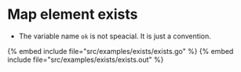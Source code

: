 # Map element exists

* The variable name `ok` is not speacial. It is just a convention.

{% embed include file="src/examples/exists/exists.go" %}
{% embed include file="src/examples/exists/exists.out" %}



